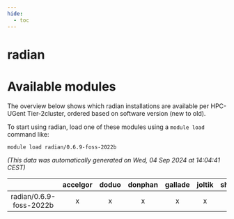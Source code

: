 ```yaml
---
hide:
  - toc
---
```


radian
======

# Available modules


The overview below shows which radian installations are available per HPC-UGent Tier-2cluster, ordered based on software version (new to old).

To start using radian, load one of these modules using a `module load` command like:

```shell
module load radian/0.6.9-foss-2022b
```

*(This data was automatically generated on Wed, 04 Sep 2024 at 14:04:41 CEST)*  

| |accelgor|doduo|donphan|gallade|joltik|shinx|skitty|
| :---: | :---: | :---: | :---: | :---: | :---: | :---: | :---: |
|radian/0.6.9-foss-2022b|x|x|x|x|x|-|x|
